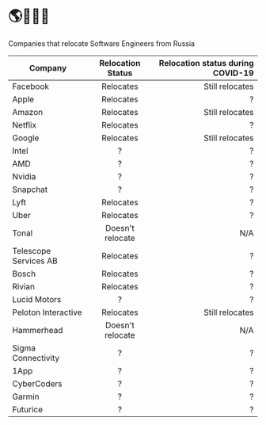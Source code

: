# 🌎🚜🇷🇺
Companies that relocate Software Engineers from Russia

| Company        | Relocation Status | Relocation status during COVID-19|
| ------------- |:--------------:|--------------:|
| Facebook    | Relocates | Still relocates |
| Apple    | Relocates | ? |
| Amazon    | Relocates | Still relocates |
| Netflix    | Relocates | ? |
| Google    | Relocates | Still relocates |
| Intel | ? | ? |
| AMD | ? | ? |
| Nvidia | ? | ? |
| Snapchat | ? | ? |
| Lyft | Relocates | ? |
| Uber | Relocates | ? |
| Tonal | Doesn't relocate | N/A |
| Telescope Services AB | Relocates | ? |
| Bosch | Relocates | ? |
| Rivian | Relocates | ? |
| Lucid Motors | ? | ? |
| Peloton Interactive | Relocates | Still relocates |
| Hammerhead | Doesn't relocate | N/A |
| Sigma Connectivity | ? | ? |
| 1App | ? | ? |
| CyberCoders | ? | ? |
| Garmin | ? | ? |
| Futurice | ? | ? |
